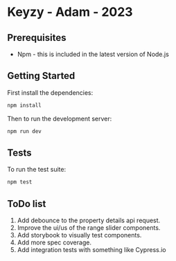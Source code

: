 # Keyzy - Adam - 2023

## Prerequisites
* Npm - this is included in the latest version of Node.js

## Getting Started

First install the dependencies:

```bash
npm install
```

Then to run the development server:

```bash
npm run dev
```

## Tests

To run the test suite:

```bash
npm test
```

## ToDo list

1) Add debounce to the property details api request.
2) Improve the ui/us of the range slider components.
3) Add storybook to visually test components.
4) Add more spec coverage.
5) Add integration tests with something like Cypress.io

